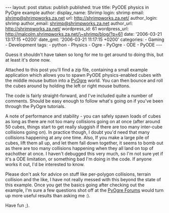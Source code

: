 --- layout: post status: publish published: true title: PyODE physics in
PyOgre example author: display\_name: Shrimp login: shrimp email:
shrimp@shrimpworks.za.net url: http://shrimpworks.za.net/ author\_login:
shrimp author\_email: shrimp@shrimpworks.za.net author\_url:
http://shrimpworks.za.net/ wordpress\_id: 61 wordpress\_url:
http://malcolm.shrimpworks.za.net/\~shrimp/blog/?p=61 date: '2006-03-21
13:17:15 +0200' date\_gmt: '2006-03-21 11:17:15 +0200' categories: -
Gaming - Development tags: - python - Physics - Ogre - PyOgre - ODE -
PyODE ---

Guess it shouldn't have taken so long for me to get around to doing
this, but at least it's done now.

Attached to this post you'll find a zip file, containing a small example
application which allows you to spawn PyODE physics-enabled cubes with
the middle mouse button into a
[PyOgre](http://www.ogre3d.org/wiki/index.php/PyOgre) world. You can
then bounce and roll the cubes around by holding the left or right mouse
buttons.

The code is fairly straight-forward, and I've included quite a number of
comments. Should be easy enough to follow what's going on if you've been
through the PyOgre tutorials.

A note of performance and stability - you can safely spawn loads of
cubes as long as there are not too many collisions going on at once
(after around 50 cubes, things start to get really sluggish if there are
too many inter-cube collisions going on). In practice though, I doubt
you'd need that many collisions happening at any one time. Also, If you
make a large pile of cubes, lift them all up, and let them fall down
together, it seems to bomb out as there are too many collisions
happening when they all land on top of eachother at once. I haven't
debugged this very much, so I'm not sure yet if it's a ODE limitation,
or something bad I'm doing in the code. If anyone works it out, I'd be
interested to know.

Please don't ask for advice on stuff like per-polygon collisions,
terrain collision and the like, I have not really messed with this
beyond the state of this example. Once you get the basics going after
checking out the example, I'm sure a few questions shot off at the
[PyOgre Forums](http://www.ogre3d.org/phpBB2addons/viewforum.php?f=3)
would turn up more useful results than asking me :).

Have fun ;).

